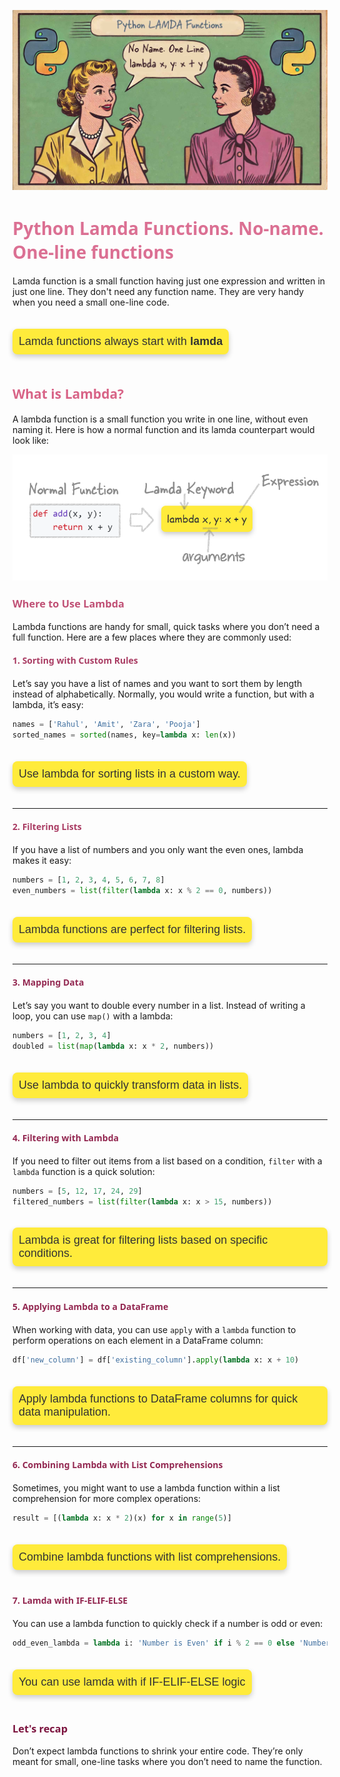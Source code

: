 
![](images/2024-08-13-23-15-52.png)

# <span style="color: PaleVioletRed; font-family: Segoe UI, sans-serif;">**Python Lamda  Functions. No-name. One-line functions**</span>

Lamda function is a small function having just one expression and written in just one line. They don't need any function name. They are very handy when you need a small one-line code.

<p style="
    margin: 20px 0;
    font-size: 18px;
    color: #333;
    font-family: 'Comic Sans MS', cursive, sans-serif;
    background-color: #ffeb3b; /* Light yellow background */
    padding: 10px;
    border-radius: 8px; /* Rounded corners */
    box-shadow: 0px 4px 8px rgba(0, 0, 0, 0.2); /* Shadow for depth */
    display: inline-block; /* Shrink to fit content */
">
Lamda functions always start with <b>lamda</b>
</p>

## <span style="color: #D86487; font-family: Segoe UI, sans-serif;">**What is Lambda?**</span>

A lambda function is a small function you write in one line, without even naming it. Here is how a normal function and its lamda counterpart would look like:


![](images/2024-08-14-01-53-29.png)

### <span style="color: #C05075; font-family: Segoe UI, sans-serif;">**Where to Use Lambda**</span>

Lambda functions are handy for small, quick tasks where you don’t need a full function. Here are a few places where they are commonly used:


#### <span style="color: #A93C63; font-family: Segoe UI, sans-serif;">**1. Sorting with Custom Rules**</span>

Let’s say you have a list of names and you want to sort them by length instead of alphabetically. Normally, you would write a function, but with a lambda, it’s easy:

```python
names = ['Rahul', 'Amit', 'Zara', 'Pooja']
sorted_names = sorted(names, key=lambda x: len(x))
```

<p style="
    margin: 20px 0;
    font-size: 18px;
    color: #333;
    font-family: 'Comic Sans MS', cursive, sans-serif;
    background-color: #ffeb3b; /* Light yellow background */
    padding: 10px;
    border-radius: 8px; /* Rounded corners */
    box-shadow: 0px 4px 8px rgba(0, 0, 0, 0.2); /* Shadow for depth */
    display: inline-block; /* Shrink to fit content */
">
    Use lambda for sorting lists in a custom way.
</p>

---

#### <span style="color: #A93C63; font-family: Segoe UI, sans-serif;">**2. Filtering Lists**</span>

If you have a list of numbers and you only want the even ones, lambda makes it easy:

```python
numbers = [1, 2, 3, 4, 5, 6, 7, 8]
even_numbers = list(filter(lambda x: x % 2 == 0, numbers))
```

<p style="
    margin: 20px 0;
    font-size: 18px;
    color: #333;
    font-family: 'Comic Sans MS', cursive, sans-serif;
    background-color: #ffeb3b; /* Light yellow background */
    padding: 10px;
    border-radius: 8px; /* Rounded corners */
    box-shadow: 0px 4px 8px rgba(0, 0, 0, 0.2); /* Shadow for depth */
    display: inline-block; /* Shrink to fit content */
">
    Lambda functions are perfect for filtering lists.
</p>

---

#### <span style="color: #932851; font-family: Segoe UI, sans-serif;">**3. Mapping Data**</span>

Let’s say you want to double every number in a list. Instead of writing a loop, you can use `map()` with a lambda:

```python
numbers = [1, 2, 3, 4]
doubled = list(map(lambda x: x * 2, numbers))
```

<p style="
    margin: 20px 0;
    font-size: 18px;
    color: #333;
    font-family: 'Comic Sans MS', cursive, sans-serif;
    background-color: #ffeb3b; /* Light yellow background */
    padding: 10px;
    border-radius: 8px; /* Rounded corners */
    box-shadow: 0px 4px 8px rgba(0, 0, 0, 0.2); /* Shadow for depth */
    display: inline-block; /* Shrink to fit content */
">
    Use lambda to quickly transform data in lists.
</p>

---

#### <span style="color: #932851; font-family: Segoe UI, sans-serif;">**4. Filtering with Lambda**</span>

If you need to filter out items from a list based on a condition, `filter` with a `lambda` function is a quick solution:

```python
numbers = [5, 12, 17, 24, 29]
filtered_numbers = list(filter(lambda x: x > 15, numbers))
```

<p style="
    margin: 20px 0;
    font-size: 18px;
    color: #333;
    font-family: 'Comic Sans MS', cursive, sans-serif;
    background-color: #ffeb3b; /* Light yellow background */
    padding: 10px;
    border-radius: 8px; /* Rounded corners */
    box-shadow: 0px 4px 8px rgba(0, 0, 0, 0.2); /* Shadow for depth */
    display: inline-block; /* Shrink to fit content */
">
    Lambda is great for filtering lists based on specific conditions.
</p>

---

#### <span style="color: #932851; font-family: Segoe UI, sans-serif;">**5. Applying Lambda to a DataFrame**</span>

When working with data, you can use `apply` with a `lambda` function to perform operations on each element in a DataFrame column:

```python
df['new_column'] = df['existing_column'].apply(lambda x: x + 10)
```

<p style="
    margin: 20px 0;
    font-size: 18px;
    color: #333;
    font-family: 'Comic Sans MS', cursive, sans-serif;
    background-color: #ffeb3b; /* Light yellow background */
    padding: 10px;
    border-radius: 8px; /* Rounded corners */
    box-shadow: 0px 4px 8px rgba(0, 0, 0, 0.2); /* Shadow for depth */
    display: inline-block; /* Shrink to fit content */
">
    Apply lambda functions to DataFrame columns for quick data manipulation.
</p>

---

#### <span style="color: #932851; font-family: Segoe UI, sans-serif;">**6. Combining Lambda with List Comprehensions**</span>

Sometimes, you might want to use a lambda function within a list comprehension for more complex operations:

```python
result = [(lambda x: x * 2)(x) for x in range(5)]
```

<p style="
    margin: 20px 0;
    font-size: 18px;
    color: #333;
    font-family: 'Comic Sans MS', cursive, sans-serif;
    background-color: #ffeb3b; /* Light yellow background */
    padding: 10px;
    border-radius: 8px; /* Rounded corners */
    box-shadow: 0px 4px 8px rgba(0, 0, 0, 0.2); /* Shadow for depth */
    display: inline-block; /* Shrink to fit content */
">
    Combine lambda functions with list comprehensions.
</p>


#### <span style="color: #932851; font-family: Segoe UI, sans-serif;">7. Lamda with IF-ELIF-ELSE</span>

You can use a lambda function to quickly check if a number is odd or even:

```python
odd_even_lambda = lambda i: 'Number is Even' if i % 2 == 0 else 'Number is Odd'
```

<p style="
    margin: 20px 0;
    font-size: 18px;
    color: #333;
    font-family: 'Comic Sans MS', cursive, sans-serif;
    background-color: #ffeb3b; /* Light yellow background */
    padding: 10px;
    border-radius: 8px; /* Rounded corners */
    box-shadow: 0px 4px 8px rgba(0, 0, 0, 0.2); /* Shadow for depth */
    display: inline-block; /* Shrink to fit content */
">
    You can use lamda with if  IF-ELIF-ELSE logic
</p>


### <span style="color: #7C143F; font-family: Segoe UI, sans-serif;">**Let's recap**</span>

Don’t expect lambda functions to shrink your entire code. They’re only meant for small, one-line tasks where you don’t need to name the function.
